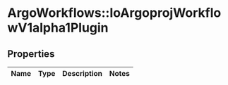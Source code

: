 # ArgoWorkflows::IoArgoprojWorkflowV1alpha1Plugin

## Properties
Name | Type | Description | Notes
------------ | ------------- | ------------- | -------------


